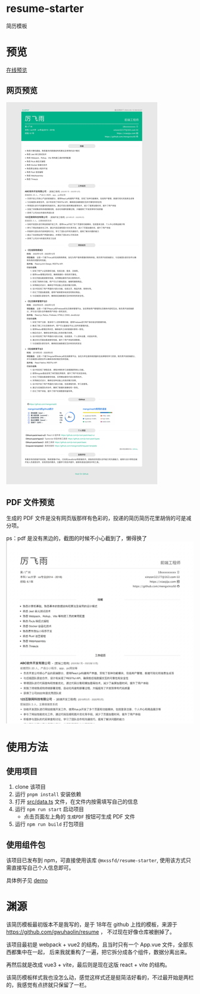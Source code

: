 # resume-starter

简历模板

# 预览

[在线预览](https://mengxinssfd.github.io/resume-starter/)

## 网页预览

![](1.jpg)

## PDF 文件预览

生成的 PDF 文件是没有网页版那样有色彩的，投递的简历简历花里胡俏的可是减分项。

ps：pdf 是没有黑边的，截图的时候不小心截到了，懒得换了
![](2.jpg)

# 使用方法

## 使用项目

1. clone 该项目
2. 运行 `pnpm install` 安装依赖
3. 打开 [src/data.ts](./src/data.ts) 文件，在文件内按需填写自己的信息
4. 运行 `npm run start` 启动项目
   - 点击页面左上角的 `生成PDF` 按钮可生成 PDF 文件
5. 运行 `npm run build` 打包项目

## 使用组件包

该项目已发布到 npm，可直接使用该库 `@mxssfd/resume-starter`,
使用该方式只需直接写自己个人信息即可。

具体例子见 [demo](https://stackblitz.com/edit/vitejs-vite-ycwykt?file=src%2Fmain.tsx)

# 渊源

该简历模板最初版本不是我写的，是于 18年在 github 上找的模板，来源于 https://github.com/gwuhaolin/resume ，
不过现在好像仓库被删掉了。

该项目最初是 webpack + vue2 的结构，且当时只有一个 App.vue 文件，全部东西都集中在一起，
后来我就重构了一遍，把它拆分成各个组件，数据分离出来。

再然后就是改成 vue3 + vite，最后则是现在这版 react + vite 的结构。

该简历模板样式我也没怎么动，感觉这样式还是挺简洁好看的，不过最开始是两栏的，我感觉有点挤就只保留了一栏。
